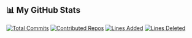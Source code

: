 ## 📊 My GitHub Stats

[![Total Commits](https://img.shields.io/badge/Commits-19-yellow)](#)
[![Contributed Repos](https://img.shields.io/badge/Contributed%20Repos-30-blue)](#)
[![Lines Added](https://img.shields.io/badge/Lines%20Added-13825-brightgreen)](#)
[![Lines Deleted](https://img.shields.io/badge/Lines%20Deleted-141-red)](#)